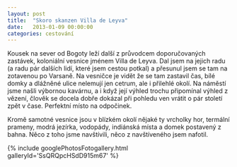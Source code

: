```yaml
---
layout: post
title:  "Skoro skanzen Villa de Leyva"
date:   2013-01-09 00:00:00
categories: cestování
---
```


Kousek na sever od Bogoty leží další z průvodcem doporučovaných zastávek, koloniální vesnice jménem Villa de Leyva. Dal jsem na jejich radu (a radu pár dalších lidí, které jsem cestou potkal) a přesunul jsem se tam na zotavenou po Varsaně. Na vesničce je vidět že se tam zastavil čas, bílé domky a dlážněné ulice nelemují jen cetrum, ale i přilehlé okolí. Na náměstí jsme našli výbornou kavárnu, a i když její výhled trochu připomínal výhled z vězení, člověk se docela dobře dokázal při pohledu ven vrátit o pár století zpět v čase. Perfektní místo na odpočinek.

Kromě samotné vesnice jsou v blízkém okolí nějaké ty vrcholky hor, termální prameny, modrá jezírka, vodopády, indiánská místa a domek postavený z bahna. Něco z toho jsme navštívili, něco z navštíveného jsem nafotil.

{% include googlePhotosFotogallery.html galleryId='SsQRQpcHSdD915m67' %}
